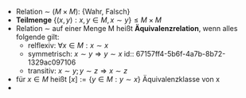 - Relation $\sim$ ($M\times M$): {Wahr, Falsch}
- **Teilmenge** $\lbrace(x,y):x,y\in M,x\sim y\rbrace\leq M\times M$
- Relation $\sim$ auf einer Menge M heißt **Äquivalenzrelation**, wenn alles folgende gilt:
	- relflexiv: $\forall x\in M:x\sim x$
	- symmetrisch: $x\sim y\Rightarrow y\sim x$
	  id:: 67157ff4-5b6f-4a7b-8b72-1329ac097106
	- transitiv: $x\sim y;y\sim z\Rightarrow x\sim z$
- für $x\in M$ heißt $[x]:=\lbrace y\in M:y\sim x\rbrace$ Äquivalenzklasse von x
-